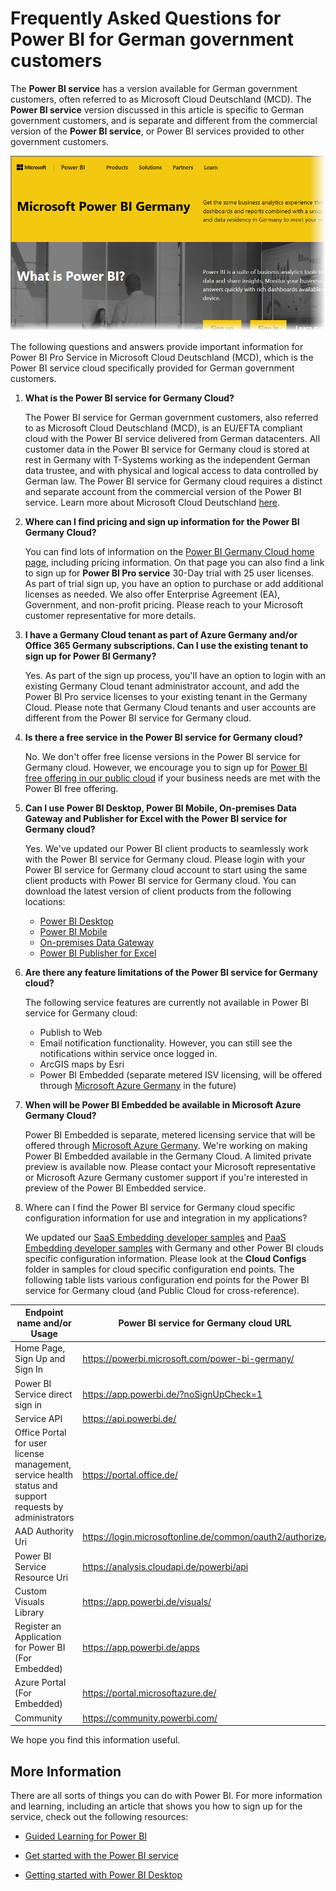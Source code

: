 ﻿<properties
   pageTitle="Frequently Asked Questions for Power BI for German government customers"
   description="For German government customers, answers to common questions for the Power BI German government service"
   services="powerbi"
   documentationCenter=""
   authors="davidiseminger"
   manager="mblythe"
   backup=""
   editor=""
   tags=""
   qualityFocus="no"
   qualityDate=""/>

<tags
   ms.service="powerbi"
   ms.devlang="NA"
   ms.topic="article"
   ms.tgt_pltfrm="NA"
   ms.workload="powerbi"
   ms.date="04/04/2017"
   ms.author="davidi"/>

# Frequently Asked Questions for Power BI for German government customers

The **Power BI service** has a version available for German government customers, often referred to as Microsoft Cloud Deutschland (MCD). The **Power BI service** version discussed in this article is specific to German government customers, and is separate and different from the commercial version of the **Power BI service**, or Power BI services provided to other government customers.

![](media/powerbi-service-govde-faq/govde-faq_01.png)

The following questions and answers provide important information for Power BI Pro Service in Microsoft Cloud Deutschland (MCD), which is the Power BI service cloud specifically provided for German government customers.

1.	**What is the Power BI service for Germany Cloud?**

    The Power BI service for German government customers, also referred to as Microsoft Cloud Deutschland (MCD), is an EU/EFTA compliant cloud with the Power BI service delivered from German datacenters. All customer data in the Power BI service for Germany cloud is stored at rest in Germany with T-Systems working as the independent German data trustee, and with physical and logical access to data controlled by German law. The Power BI service for Germany cloud requires a distinct and separate account from the commercial version of the Power BI service. Learn more about Microsoft Cloud Deutschland [here](https://azure.microsoft.com/overview/clouds/germany/).

2.	**Where can I find pricing and sign up information for the Power BI Germany Cloud?**

    You can find lots of information on the [Power BI Germany Cloud home page]( https://powerbi.microsoft.com/power-bi-germany/), including pricing information. On that page you can also find a link to sign up for **Power BI Pro service** 30-Day trial with 25 user licenses. As part of trial sign up, you have an option to purchase or add additional licenses as needed. We also offer Enterprise Agreement (EA), Government, and non-profit pricing. Please reach to your Microsoft customer representative for more details.

3.	**I have a Germany Cloud tenant as part of Azure Germany and/or Office 365 Germany subscriptions. Can I use the existing tenant to sign up for Power BI Germany?**

    Yes. As part of the sign up process, you'll have an option to login with an existing Germany Cloud tenant administrator account, and add the Power BI Pro service licenses to your existing tenant in the Germany Cloud. Please note that Germany Cloud tenants and user accounts are different from the Power BI service for Germany cloud.

4.	**Is there a free service in the Power BI service for Germany cloud?**

    No. We don't offer free license versions in the Power BI service for Germany cloud. However, we encourage you to sign up for [Power BI free offering in our public cloud](https://powerbi.microsoft.com/get-started/) if your business needs are met with the Power BI free offering.

5.	**Can I use Power BI Desktop, Power BI Mobile, On-premises Data Gateway and Publisher for Excel with the Power BI service for Germany cloud?**

    Yes. We've updated our Power BI client products to seamlessly work with the Power BI service for Germany cloud. Please login with your Power BI service for Germany cloud account to start using the same client products with Power BI service for Germany cloud. You can download the latest version of client products from the following locations:

    -   [Power BI Desktop](https://powerbi.microsoft.com/desktop/)
    -   [Power BI Mobile](https://powerbi.microsoft.com/mobile/)
    -   [On-premises Data Gateway](https://powerbi.microsoft.com/gateway/)
    -   [Power BI Publisher for Excel](https://powerbi.microsoft.com/excel-dashboard-publisher/)


6.  **Are there any feature limitations of the Power BI service for Germany cloud?**

    The following service features are currently not available in Power BI service for Germany cloud:
    -	Publish to Web
    -	Email notification functionality. However, you can still see the notifications within service once logged in.
    -	ArcGIS maps by Esri
    -	Power BI Embedded (separate metered ISV licensing, will be offered through [Microsoft Azure Germany](https://azure.microsoft.com/overview/clouds/germany/) in the future)


7.	**When will be Power BI Embedded be available in Microsoft Azure Germany Cloud?**

    Power BI Embedded is separate, metered licensing service that will be offered through [Microsoft Azure Germany](https://azure.microsoft.com/overview/clouds/germany/). We're working on making Power BI Embedded available in the Germany Cloud. A limited private preview is available now. Please contact your Microsoft representative or Microsoft Azure Germany customer support if you're interested in preview of the Power BI Embedded service.

8.	Where can I find the Power BI service for Germany cloud specific configuration information for use and integration in my applications?

    We updated our [SaaS Embedding developer samples](https://github.com/Microsoft/PowerBI-Developer-Samples) and [PaaS Embedding developer samples](https://github.com/Azure-Samples/power-bi-embedded-integrate-report-into-web-app/) with Germany and other Power BI clouds specific configuration information. Please look at the **Cloud Configs** folder in samples for cloud specific configuration end points. The following table lists  various configuration end points for the Power BI service for Germany cloud (and Public Cloud for cross-reference).

|Endpoint name and/or Usage|Power BI service for Germany cloud URL|Equivalent URL in Public Cloud (for cross-reference)|
|---|---|---|
|Home Page, Sign Up and Sign In|https://powerbi.microsoft.com/power-bi-germany/|https://powerbi.microsoft.com/|
|Power BI Service direct sign in|https://app.powerbi.de/?noSignUpCheck=1|https://app.powerbi.com/?noSignUpCheck=1|
|Service API|https://api.powerbi.de/|https://api.powerbi.com/|
|Office Portal for user license management, service health status and support requests by administrators|https://portal.office.de/|https://portal.office.com/|
|AAD Authority Uri|https://login.microsoftonline.de/common/oauth2/authorize/|https://login.microsoftonline.com/common/oauth2/authorize/|
|Power BI Service Resource Uri|https://analysis.cloudapi.de/powerbi/api|https://analysis.windows.net/powerbi/api|
|Custom Visuals Library|https://app.powerbi.de/visuals/|https://app.powerbi.com/visuals/|
|Register an Application for Power BI (For Embedded)|https://app.powerbi.de/apps|https://app.powerbi.com/apps|
|Azure Portal (For Embedded)|https://portal.microsoftazure.de/|https://portal.azure.com/|
|Community|https://community.powerbi.com/|https://community.powerbi.com/|


We hope you find this information useful.


## More Information

﻿There are all sorts of things you can do with Power BI. For more information and learning, including an article that shows you how to sign up for the service, check out the following resources:

-   [Guided Learning for Power BI](powerbi-learning-0-0-what-is-power-bi/.md)

-   [Get started with the Power BI service](powerbi-service-get-started.md)

-   [Getting started with Power BI Desktop](powerbi-desktop-getting-started.md)
